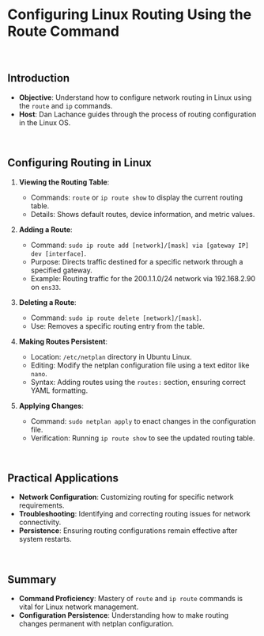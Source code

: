 # Configuring Linux Routing Using the Route Command

<br>

## Introduction

- **Objective**: Understand how to configure network routing in Linux using the `route` and `ip` commands.
- **Host**: Dan Lachance guides through the process of routing configuration in the Linux OS.

<br>

## Configuring Routing in Linux

1. **Viewing the Routing Table**:
   - Commands: `route` or `ip route show` to display the current routing table.
   - Details: Shows default routes, device information, and metric values.

2. **Adding a Route**:
   - Command: `sudo ip route add [network]/[mask] via [gateway IP] dev [interface]`.
   - Purpose: Directs traffic destined for a specific network through a specified gateway.
   - Example: Routing traffic for the 200.1.1.0/24 network via 192.168.2.90 on `ens33`.

3. **Deleting a Route**:
   - Command: `sudo ip route delete [network]/[mask]`.
   - Use: Removes a specific routing entry from the table.

4. **Making Routes Persistent**:
   - Location: `/etc/netplan` directory in Ubuntu Linux.
   - Editing: Modify the netplan configuration file using a text editor like `nano`.
   - Syntax: Adding routes using the `routes:` section, ensuring correct YAML formatting.

5. **Applying Changes**:
   - Command: `sudo netplan apply` to enact changes in the configuration file.
   - Verification: Running `ip route show` to see the updated routing table.

<br>

## Practical Applications

- **Network Configuration**: Customizing routing for specific network requirements.
- **Troubleshooting**: Identifying and correcting routing issues for network connectivity.
- **Persistence**: Ensuring routing configurations remain effective after system restarts.

<br>

## Summary

- **Command Proficiency**: Mastery of `route` and `ip route` commands is vital for Linux network management.
- **Configuration Persistence**: Understanding how to make routing changes permanent with netplan configuration.

